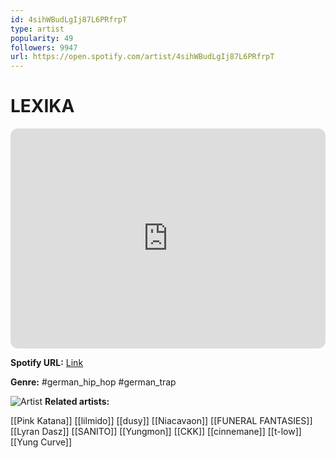 ```yaml
---
id: 4sihWBudLgIj87L6PRfrpT
type: artist
popularity: 49
followers: 9947
url: https://open.spotify.com/artist/4sihWBudLgIj87L6PRfrpT
---
```

# LEXIKA

<iframe style="border-radius:12px" src="https://open.spotify.com/embed/artist/4sihWBudLgIj87L6PRfrpT" width="100%" height="352" frameBorder="0" allowfullscreen="" allow="autoplay; clipboard-write; encrypted-media; fullscreen; picture-in-picture" loading="lazy"></iframe>

**Spotify URL:** [Link](https://open.spotify.com/artist/4sihWBudLgIj87L6PRfrpT)

**Genre:**  #german_hip_hop #german_trap

![Artist](https://i.scdn.co/image/ab6761610000e5ebb9ed2f538e9ac5e82c1ca9d8)
**Related artists:**

[[Pink Katana]]
[[lilmido]]
[[dusy]]
[[Niacavaon]]
[[FUNERAL FANTASIES]]
[[Lyran Dasz]]
[[SANITO]]
[[Yungmon]]
[[CKK]]
[[cinnemane]]
[[t-low]]
[[Yung Curve]]
